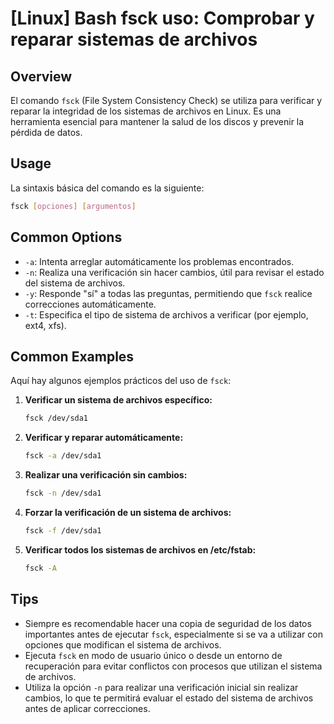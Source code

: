 # [Linux] Bash fsck uso: Comprobar y reparar sistemas de archivos

## Overview
El comando `fsck` (File System Consistency Check) se utiliza para verificar y reparar la integridad de los sistemas de archivos en Linux. Es una herramienta esencial para mantener la salud de los discos y prevenir la pérdida de datos.

## Usage
La sintaxis básica del comando es la siguiente:

```bash
fsck [opciones] [argumentos]
```

## Common Options
- `-a`: Intenta arreglar automáticamente los problemas encontrados.
- `-n`: Realiza una verificación sin hacer cambios, útil para revisar el estado del sistema de archivos.
- `-y`: Responde "sí" a todas las preguntas, permitiendo que `fsck` realice correcciones automáticamente.
- `-t`: Especifica el tipo de sistema de archivos a verificar (por ejemplo, ext4, xfs).

## Common Examples
Aquí hay algunos ejemplos prácticos del uso de `fsck`:

1. **Verificar un sistema de archivos específico:**
   ```bash
   fsck /dev/sda1
   ```

2. **Verificar y reparar automáticamente:**
   ```bash
   fsck -a /dev/sda1
   ```

3. **Realizar una verificación sin cambios:**
   ```bash
   fsck -n /dev/sda1
   ```

4. **Forzar la verificación de un sistema de archivos:**
   ```bash
   fsck -f /dev/sda1
   ```

5. **Verificar todos los sistemas de archivos en /etc/fstab:**
   ```bash
   fsck -A
   ```

## Tips
- Siempre es recomendable hacer una copia de seguridad de los datos importantes antes de ejecutar `fsck`, especialmente si se va a utilizar con opciones que modifican el sistema de archivos.
- Ejecuta `fsck` en modo de usuario único o desde un entorno de recuperación para evitar conflictos con procesos que utilizan el sistema de archivos.
- Utiliza la opción `-n` para realizar una verificación inicial sin realizar cambios, lo que te permitirá evaluar el estado del sistema de archivos antes de aplicar correcciones.